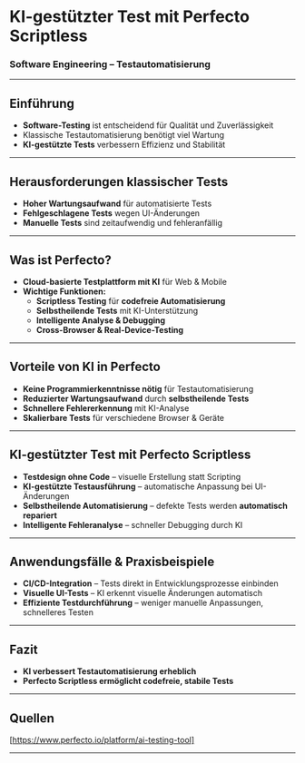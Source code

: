 # KI-gestützter Test mit Perfecto Scriptless
### Software Engineering – Testautomatisierung  

---

## Einführung  
- **Software-Testing** ist entscheidend für Qualität und Zuverlässigkeit  
- Klassische Testautomatisierung benötigt viel Wartung  
- **KI-gestützte Tests** verbessern Effizienz und Stabilität  

---

## Herausforderungen klassischer Tests  
- **Hoher Wartungsaufwand** für automatisierte Tests  
- **Fehlgeschlagene Tests** wegen UI-Änderungen  
- **Manuelle Tests** sind zeitaufwendig und fehleranfällig  

---

## Was ist Perfecto?  
- **Cloud-basierte Testplattform mit KI** für Web & Mobile  
- **Wichtige Funktionen:**  
  - **Scriptless Testing** für **codefreie Automatisierung**  
  - **Selbstheilende Tests** mit KI-Unterstützung  
  - **Intelligente Analyse & Debugging**  
  - **Cross-Browser & Real-Device-Testing**  

---

## Vorteile von KI in Perfecto  
- **Keine Programmierkenntnisse nötig** für Testautomatisierung  
- **Reduzierter Wartungsaufwand** durch **selbstheilende Tests**  
- **Schnellere Fehlererkennung** mit KI-Analyse  
- **Skalierbare Tests** für verschiedene Browser & Geräte  

---

## KI-gestützter Test mit Perfecto Scriptless  
- **Testdesign ohne Code** – visuelle Erstellung statt Scripting  
- **KI-gestützte Testausführung** – automatische Anpassung bei UI-Änderungen  
- **Selbstheilende Automatisierung** – defekte Tests werden **automatisch repariert**  
- **Intelligente Fehleranalyse** – schneller Debugging durch KI  

---

## Anwendungsfälle & Praxisbeispiele  
- **CI/CD-Integration** – Tests direkt in Entwicklungsprozesse einbinden  
- **Visuelle UI-Tests** – KI erkennt visuelle Änderungen automatisch  
- **Effiziente Testdurchführung** – weniger manuelle Anpassungen, schnelleres Testen  

---

## Fazit  
- **KI verbessert Testautomatisierung erheblich**  
- **Perfecto Scriptless ermöglicht codefreie, stabile Tests**  

---

## Quellen
[https://www.perfecto.io/platform/ai-testing-tool]

---
